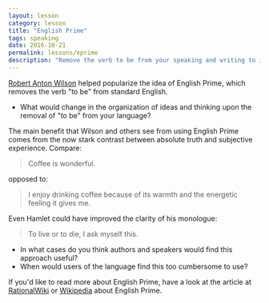 ```yaml
---
layout: lesson
category: lesson
title: "English Prime"
tags: speaking
date: 2016-10-21
permalink: lessons/eprime
description: "Remove the verb to be from your speaking and writing to improve clarity"
---
```

[Robert Anton Wilson](https://en.wikipedia.org/wiki/Robert_Anton_Wilson) helped popularize the idea of English Prime, which removes the verb "to be" from standard English.

- What would change in the organization of ideas and thinking upon the removal of "to be" from your language?

The main benefit that Wilson and others see from using English Prime comes from the now stark contrast between absolute truth and subjective experience. Compare:  
<blockquote>Coffee is wonderful.</blockquote> 
opposed to:   
<blockquote>I enjoy drinking coffee because of its warmth and the energetic feeling it gives me.</blockquote> 

Even Hamlet could have improved the clarity of his monologue:
<blockquote>To live or to die,
I ask myself this.</blockquote>

- In what cases do you think authors and speakers would find this approach useful?
- When would users of the language find this too cumbersome to use? 

If you'd like to read more about English Prime, have a look at the article at [RationalWiki](http://rationalwiki.org/wiki/E-Prime) or [Wikipedia](https://en.wikipedia.org/wiki/E-Prime) about English Prime.